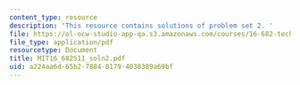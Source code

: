 ```yaml
---
content_type: resource
description: 'This resource contains solutions of problem set 2. '
file: https://ol-ocw-studio-app-qa.s3.amazonaws.com/courses/16-682-technology-in-transportation-spring-2011/a224aa6d65b2788481794038389a69bf_MIT16_682S11_soln2.pdf
file_type: application/pdf
resourcetype: Document
title: MIT16_682S11_soln2.pdf
uid: a224aa6d-65b2-7884-8179-4038389a69bf
---
```

